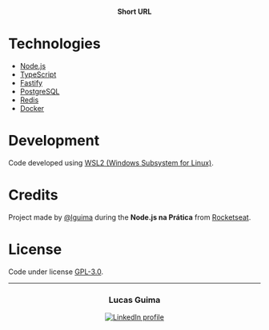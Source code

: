 <p align="center">
  <strong>Short URL</strong>
</p>

# Technologies

- [Node.js](https://nodejs.org/)
- [TypeScript](https://www.typescriptlang.org)
- [Fastify](https://fastify.dev/)
- [PostgreSQL](https://www.postgresql.org/)
- [Redis](https://redis.io/)
- [Docker](https://www.docker.com/)

# Development

Code developed using [WSL2 (Windows Subsystem for Linux)](https://learn.microsoft.com/en-us/windows/wsl/install).

# Credits

Project made by [@lguima](https://github.com/lguima) during the **Node.js na Prática** from [Rocketseat](https://rocketseat.com.br).

# License

Code under license [GPL-3.0](LICENSE.md).

---

<h3 align="center">
  Lucas Guima
</h3>

<p align="center">
  <a href="https://www.linkedin.com/in/lucasguima/">
    <img alt="LinkedIn profile" src="https://img.shields.io/badge/LinkedIn-lucasguima-0e76a8?style=flat&logoColor=white&logo=linkedin">
  </a>
</p>
